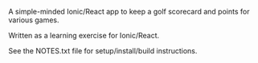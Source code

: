 A simple-minded Ionic/React app to keep a golf scorecard and points for various games.

Written as a learning exercise for Ionic/React.

See the NOTES.txt file for setup/install/build instructions.
